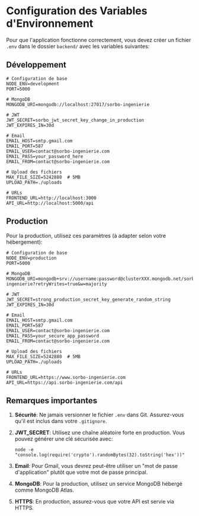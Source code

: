 # Configuration des Variables d'Environnement

Pour que l'application fonctionne correctement, vous devez créer un fichier `.env` dans le dossier `backend/` avec les variables suivantes:

## Développement

```
# Configuration de base
NODE_ENV=development
PORT=5000

# MongoDB
MONGODB_URI=mongodb://localhost:27017/sorbo-ingenierie

# JWT
JWT_SECRET=sorbo_jwt_secret_key_change_in_production
JWT_EXPIRES_IN=30d

# Email
EMAIL_HOST=smtp.gmail.com
EMAIL_PORT=587
EMAIL_USER=contact@sorbo-ingenierie.com
EMAIL_PASS=your_password_here
EMAIL_FROM=contact@sorbo-ingenierie.com

# Upload des fichiers
MAX_FILE_SIZE=5242880  # 5MB
UPLOAD_PATH=./uploads

# URLs
FRONTEND_URL=http://localhost:3000
API_URL=http://localhost:5000/api
```

## Production

Pour la production, utilisez ces paramètres (à adapter selon votre hébergement):

```
# Configuration de base
NODE_ENV=production
PORT=5000

# MongoDB
MONGODB_URI=mongodb+srv://username:password@clusterXXX.mongodb.net/sorbo-ingenierie?retryWrites=true&w=majority

# JWT
JWT_SECRET=strong_production_secret_key_generate_random_string
JWT_EXPIRES_IN=30d

# Email
EMAIL_HOST=smtp.gmail.com
EMAIL_PORT=587
EMAIL_USER=contact@sorbo-ingenierie.com
EMAIL_PASS=your_secure_app_password
EMAIL_FROM=contact@sorbo-ingenierie.com

# Upload des fichiers
MAX_FILE_SIZE=5242880  # 5MB
UPLOAD_PATH=./uploads

# URLs
FRONTEND_URL=https://www.sorbo-ingenierie.com
API_URL=https://api.sorbo-ingenierie.com/api
```

## Remarques importantes

1. **Sécurité**: Ne jamais versionner le fichier `.env` dans Git. Assurez-vous qu'il est inclus dans votre `.gitignore`.

2. **JWT_SECRET**: Utilisez une chaîne aléatoire forte en production. Vous pouvez générer une clé sécurisée avec:
   ```
   node -e "console.log(require('crypto').randomBytes(32).toString('hex'))"
   ```

3. **Email**: Pour Gmail, vous devrez peut-être utiliser un "mot de passe d'application" plutôt que votre mot de passe principal.

4. **MongoDB**: Pour la production, utilisez un service MongoDB hébergé comme MongoDB Atlas.

5. **HTTPS**: En production, assurez-vous que votre API est servie via HTTPS. 